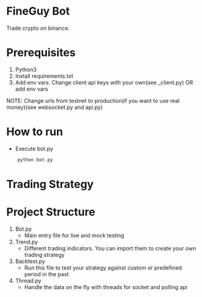 # FineGuy Bot
Trade crypto on binance.

# Prerequisites
1. Python3
2. Install requirements.txt
3. Add env vars. Change client api keys with your own(see _client.py) OR add env vars

NOTE: Change urls from testnet to production(if you want to use real money)(see websocket.py and api.py)

# How to run
- Execute bot.py
```sh
    python bot.py
```

# Trading Strategy

# Project Structure
1. Bot.py
   - Main entry file for live and mock testing
2. Trend.py
   - Different trading indicators. You can import them to create your own trading strategy
3. Backtest.py
   - Run this file to test your strategy against custom or predefined period in the past
3. Thread.py
   - Handle the data on the fly with threads for socket and polling api